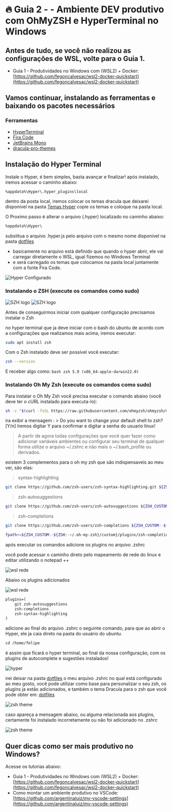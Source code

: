 # 🔥 Guia 2 - - Ambiente DEV produtivo com OhMyZSH e HyperTerminal no Windows

## Antes de tudo, se você não realizou as configurações de WSL, volte para o Guia 1.
- Guia 1 - Produtividades no Windows com (WSL2) + Docker: [https://github.com/fegoncalvesac/wsl2-docker-quickstart](https://github.com/fegoncalvesac/wsl2-docker-quickstart)


## Vamos continuar, instalando as ferramentas e baixando os pacotes necessários


### Ferramentas
- [HyperTerminal](https://releases.hyper.is/download/win)
- [Fira Code](https://github.com/tonsky/FiraCode)
- [JetBrains Mono](https://www.jetbrains.com/lp/mono/)
- [dracula-pro-themes](https://1drv.ms/u/s!AuXLpUXd3wwLh30BhC2OZNQbuogX?e=gVW0ac)


## Instalação do Hyper Terminal

Instale o Hyper, é bem simples, basta avançar e finalizar!
após instalado, iremos acessar o caminho abaixo:

```txt
%appdata%\Hyper\.hyper_plugins\local
```
dentro da posta local, iremos colocar os temas dracula que deixarei disponivel na pasta [Temas Hyper](temas/Hyper/)
copie os temas e coloque na pasta local.

O Proximo passo é alterar o arquivo (.hyper) localizado no caminho abaixo:

```txt
%appdata%\Hyper\
```
substitua o arquivo .hyper.js pelo arquivo com o mesmo nome disponivel na pasta [dotfiles](dotfiles)
 
* basicamente no arquivo está definido que quando o hyper abrir, ele vai carregar diretamente o WSL, igual fizemos no Windows Terminal
* e será carregado os temas  que colocamos na pasta local juntamente com a fonte Fira Code.



![Hyper Configurado](img/hyper_configurado.PNG)



### Instalando o ZSH (execute os comandos como sudo)

![SZH logo](img/oh_my_zsh.png) ![SZH logo](img/oh_my_zsh_term.PNG)

Antes de conseguirmos iniciar com qualquer configuração precisamos instalar o Zsh

no hyper terminal que ja deve iniciar com o bash do ubuntu de acordo com a configurações que realizamos mais acima, iremos executar:

```bash
sudo apt install zsh
```

Com o Zsh instalado deve ser possível você executar:

```bash
zsh --version
```
E receber algo como: ```bash zsh 5.9 (x86_64-apple-darwin22.0)```


### Instalando Oh My Zsh (execute os comandos como sudo)

Para instalar o Oh My Zsh você precisa executar o comando abaixo (você deve ter o cURL instalado para executa-lo):

```bash
sh -c "$(curl -fsSL https://raw.githubusercontent.com/ohmyzsh/ohmyzsh/master/tools/install.sh)"
```
ira exibir a mensagem : > Do you want to change your default shell to zsh? [Y/n]
Iremos digitar Y para confirmar e digitar a senha do usuario linux!

> A partir de agora todas configurações que você quer fazer como adicionar variáveis ambientes ou configurar seu terminal de qualquer forma utilize o arquivo ~/.zshrc e não mais o ~/.bash_profile ou derivados.


existem 3 complementos para o oh my zsh que são indispensaveis ao meu ver, são elas:

> syntax-highlighting 

```bash
git clone https://github.com/zsh-users/zsh-syntax-highlighting.git ${ZSH_CUSTOM:-~/.oh-my-zsh/custom}/plugins/zsh-syntax-highlighting
```

> zsh-autosuggestions

```bash
git clone https://github.com/zsh-users/zsh-autosuggestions ${ZSH_CUSTOM:-~/.oh-my-zsh/custom}/plugins/zsh-autosuggestions
```

>zsh-completions

```bash
git clone https://github.com/zsh-users/zsh-completions ${ZSH_CUSTOM:-${ZSH:-~/.oh-my-zsh}/custom}/plugins/zsh-completions
```

```bash
fpath+=${ZSH_CUSTOM:-${ZSH:-~/.oh-my-zsh}/custom}/plugins/zsh-completions/src
```
após executar os comandos adicione os plugins no arquivo .zshrc

você pode acessar o caminho direto pelo mapeamento de rede do linux e editar utilizando o notepad ++ 

![wsl rede](img/zshrc_wsl.PNG)


Abaixo os plugins adicionados

![wsl rede](img/plugins_zsh.PNG)


```txt
plugins=(
	git zsh-autosuggestions 
	zsh-completions 
	zsh-syntax-highlighting
)
```

adicione ao final do arquivo .zshrc o seguinte comando, para que ao abrir o Hyper, ele ja caia direto na pasta do usuário do ubuntu.

```txt
cd /home/felipe
```

é assim que ficará o hyper terminal, ao final da nossa configuração, com os plugins de autocomplete e sugestões instalados!

![hyper](img/hyper_final.PNG)

irei deixar na pasta [dotfiles](dotfiles/.zshrc) o meu arquivo .zshrc no qual está configurado ao meu gosto, você pode utilizar como base para personalizar o seu zsh, os plugins ja estão adicionados, e também o tema Dracula para o zsh que você pode obter em: [dotfiles](/Temas/zsh/dracula-pro.zsh-theme)


![zsh theme](img/zsh_theme.PNG)

caso apareça a mensagem abaixo, ou alguma relacionada aos plugins, certamente foi instalado incorretamente ou não foi adicionado no .zshrc


![zsh theme](img/erro_tema.PNG)

## Quer dicas como ser mais produtivo no Windows?

Acesse os tutorias abaixo:

- Guia 1 - Produtividades no Windows com (WSL2) + Docker: [https://github.com/fegoncalvesac/wsl2-docker-quickstart](https://github.com/fegoncalvesac/wsl2-docker-quickstart)
- Como montar um ambiente produtivo no VSCode: [https://github.com/argentinaluiz/my-vscode-settings](https://github.com/argentinaluiz/my-vscode-settings)
